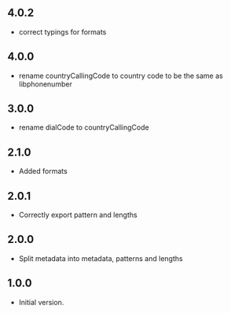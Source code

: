 
## 4.0.2

- correct typings for formats

## 4.0.0

- rename countryCallingCode to country code to be the same as libphonenumber

## 3.0.0

- rename dialCode to countryCallingCode

## 2.1.0

- Added formats

## 2.0.1

- Correctly export pattern and lengths

## 2.0.0

- Split metadata into metadata, patterns and lengths

## 1.0.0

- Initial version.
